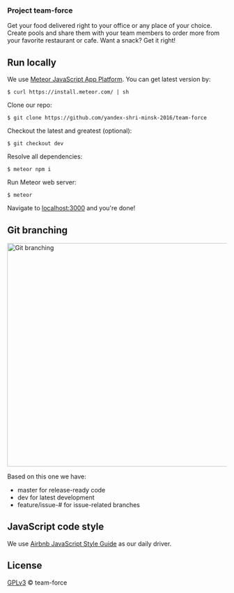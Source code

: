 ### Project team-force

Get your food delivered right to your office or any place of your choice. Create pools and share them with your team members to order more from your favorite restaurant or cafe. Want a snack? Get it right!

## Run locally

We use [Meteor JavaScript App Platform](https://www.meteor.com/). You can get latest version by:
```
$ curl https://install.meteor.com/ | sh
```

Clone our repo:
```
$ git clone https://github.com/yandex-shri-minsk-2016/team-force
```

Checkout the latest and greatest (optional):
```
$ git checkout dev
```

Resolve all dependencies:
```
$ meteor npm i
```

Run Meteor web server:
```
$ meteor
```
Navigate to [localhost:3000](http://localhost:3000/) and you're done!

## Git branching

<img src="http://nvie.com/img/git-model@2x.png" alt="Git branching" width="512">

Based on this one we have:
* master for release-ready code
* dev for latest development
* feature/issue-# for issue-related branches

## JavaScript code style

We use [Airbnb JavaScript Style Guide](https://github.com/airbnb/javascript) as our daily driver.

## License

[GPLv3](license) &copy; team-force

